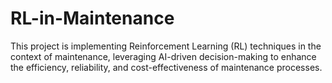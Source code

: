 # RL-in-Maintenance
This project is implementing Reinforcement Learning (RL) techniques in the context of maintenance, leveraging AI-driven decision-making to enhance the efficiency, reliability, and cost-effectiveness of maintenance processes.
